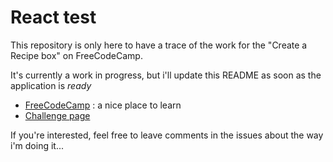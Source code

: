 # React test
This repository is only here to have a trace of the work for the "Create a Recipe box" on FreeCodeCamp.

It's currently a work in progress, but i'll update this README as soon as the application is _ready_

  - [FreeCodeCamp](http://freecodecamp.com) : a nice place to learn
  - [Challenge page](https://www.freecodecamp.com/challenges/build-a-recipe-box)

If you're interested, feel free to leave comments in the issues about the way i'm doing it...
